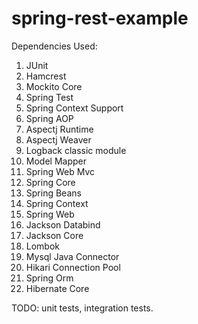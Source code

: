 # spring-rest-example
Dependencies Used: 
1) JUnit
2) Hamcrest
3) Mockito Core
4) Spring Test
5) Spring Context Support
6) Spring AOP
7) Aspectj Runtime
8) Aspectj Weaver
9) Logback classic module
10) Model Mapper
11) Spring Web Mvc
12) Spring Core
13) Spring Beans
14) Spring Context
15) Spring Web
16) Jackson Databind
17) Jackson Core
18) Lombok
19) Mysql Java Connector
20) Hikari Connection Pool
21) Spring Orm
22) Hibernate Core

TODO: unit tests, integration tests.
